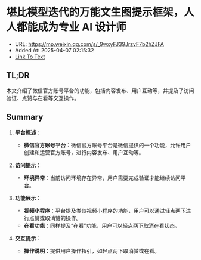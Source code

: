 # 堪比模型迭代的万能文生图提示框架，人人都能成为专业 AI 设计师
- URL: https://mp.weixin.qq.com/s/_9wxyFJ39JrzvF7b2hZJFA
- Added At: 2025-04-07 02:15:32
- [Link To Text](2025-04-07-堪比模型迭代的万能文生图提示框架，人人都能成为专业-ai-设计师_raw.md)

## TL;DR
本文介绍了微信官方账号平台的功能，包括内容发布、用户互动等，并提及了访问验证、点赞与在看等交互操作。

## Summary
1. **平台概述**：
   - **微信官方账号平台**：微信官方账号平台是微信提供的一个功能，允许用户创建和运营官方账号，进行内容发布、用户互动等。

2. **访问提示**：
   - **环境异常**：当前访问环境存在异常，用户需要完成验证才能继续访问平台。

3. **功能展示**：
   - **视频小程序**：平台提及类似视频小程序的功能，用户可以通过轻点两下进行点赞或取消赞的操作。
   - **在看功能**：同样提及“在看”功能，用户可以轻点两下取消在看状态。

4. **交互提示**：
   - **操作说明**：提供用户操作指引，如轻点两下取消赞或在看。
